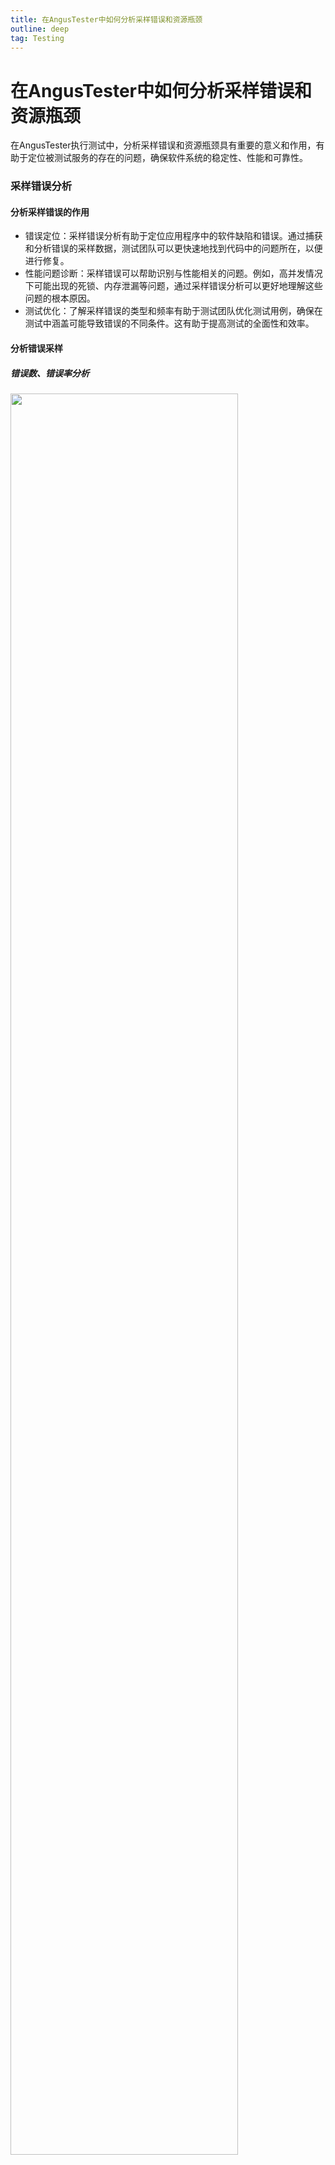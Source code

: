 ```yaml
---
title: 在AngusTester中如何分析采样错误和资源瓶颈
outline: deep
tag: Testing
---
```


# 在AngusTester中如何分析采样错误和资源瓶颈

在AngusTester执行测试中，分析采样错误和资源瓶颈具有重要的意义和作用，有助于定位被测试服务的存在的问题，确保软件系统的稳定性、性能和可靠性。

### 采样错误分析

#### 分析采样错误的作用

- 错误定位：采样错误分析有助于定位应用程序中的软件缺陷和错误。通过捕获和分析错误的采样数据，测试团队可以更快速地找到代码中的问题所在，以便进行修复。
- 性能问题诊断：采样错误可以帮助识别与性能相关的问题。例如，高并发情况下可能出现的死锁、内存泄漏等问题，通过采样错误分析可以更好地理解这些问题的根本原因。
- 测试优化：了解采样错误的类型和频率有助于测试团队优化测试用例，确保在测试中涵盖可能导致错误的不同条件。这有助于提高测试的全面性和效率。

#### 分析错误采样

##### 错误数、错误率分析

<img style="width: 85%" src="https://bj-c1-prod-files.xcan.cloud/storage/pubapi/v1/file/GS05-00-1.png?fid=203622614944448808&fpt=WhNsAvF88NIfs24gkbHbdrFFxQJ64v3EtLr0xFtJ"/>

##### 错误原因分组统计

<img style="width: 85%" src="https://bj-c1-prod-files.xcan.cloud/storage/pubapi/v1/file/GS05-00-2.png?fid=203622614944448810&fpt=yMphaBzi7CMP9apkS3QbyDri1Q4HocFtUFPLgXpE"/>

##### 状态码统计

<img style="width: 844px" src="https://bj-c1-prod-files.xcan.cloud/storage/pubapi/v1/file/GS05-00-3.png?fid=203622614944448812&fpt=mQgn3LjJQG3DczQXBwhQeBdLIdObLFC4h64QxIi5"/>

### 资源瓶颈分析

#### 分析资源瓶颈的作用

- 性能优化：资源瓶颈分析帮助确定系统中的性能瓶颈所在，例如 CPU、内存、磁盘或网络等。通过解决这些瓶颈，可以优化系统性能，提高响应速度和吞吐量。
- 容量规划：了解系统中的资源使用情况有助于进行容量规划。通过分析资源瓶颈，可以预测系统未来的容量需求，确保系统能够满足日益增长的用户和业务需求。
- 成本控制：识别和解决资源瓶颈有助于避免过度投入硬件资源，从而在硬件和云服务成本上实现更有效的控制。
- 性能监控：资源瓶颈分析是实施性能监控和警报系统的基础。通过持续监测关键资源的使用情况，可以及时发现并解决潜在问题，保持系统的稳定性。

#### 分析资源瓶颈

##### CPU分析

- CPU空闲百分比(%)
- 系统空间占用CPU百分比(%)
- 用户空间占用CPU百分比(%)
- 等待IO操作的CPU百分比(%)
- 其他占用CPU百分比(%)
- 当前占用的总CPU百分比(%)

<img style="width: 85%" src="https://bj-c1-prod-files.xcan.cloud/storage/pubapi/v1/file/GS05-01.png?fid=203622614944448778&fpt=WxVhf6gVDS1mCQLOkjO0ICpB6Ff5i2j6xkoYyp3L"/>

##### 内存分析

- 实际空闲物理内存百分比(%)
- 实际使用物理内存百分比(%)
- 空闲内存占用百分比(%)
- 实际内存占用百分比(%)
- 交换区使用量(GB)
- 交换区剩余量(GB)

<img style="width: 85%" src="https://bj-c1-prod-files.xcan.cloud/storage/pubapi/v1/file/GS05-02.png?fid=203622614944448780&fpt=NXvOpQBweRtdDc3mX15YyMdIiZuX0GwaQJjdyGoA"/>

##### 文件系统分析

- 每秒磁盘读次数(IO/s)
- 每秒磁盘写次数(IO/s)

<img style="width: 85%" src="https://bj-c1-prod-files.xcan.cloud/storage/pubapi/v1/file/GS05-03.png?fid=203622539782521149&fpt=kxbNmF9AUHioHNibeHWPLVF2yNQ6J3WdbIt8v3Az"/>

- 每秒磁盘读取 MB 数(MB/s)
- 每秒磁盘写入 MB 数(MB/s)

<img style="width: 85%" src="https://bj-c1-prod-files.xcan.cloud/storage/pubapi/v1/file/GS05-03-2.png?fid=203622614944448788&fpt=rsiO7VkTxqZJrsKys1VhP6EIxPnSZkX7l53K16ov"/>

##### 网络分析

- 每秒接收 MB 数(MB/s)
- 每秒发送 MB 数(MB/s)

<img style="width: 85%" src="https://bj-c1-prod-files.xcan.cloud/storage/pubapi/v1/file/GS05-04.png?fid=203622614944448786&fpt=4r6vmtkunF9Up2YdxcvMb3LyYtkp5zEKXOym89mg"/>
